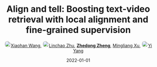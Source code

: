 ---
title: "Align and tell: Boosting text-video retrieval with local alignment and fine-grained supervision"
collection: publications
permalink: /publication/Align-an2022
date: 2022-01-01
doi: 10.1109/TMM.2022.3204444
keywords: object re-identification, image retrieval, 
venue: 'IEEE Transactions on Multimedia'
paperurl: 'https://zdzheng.xyz/files/TMM22-Xiaohan.pdf'
author: '<a href="https://zdzheng.xyz/authors/Xiaohan-Wang" class="author"> <img src= "https://zdzheng.xyz/files/xiaohan-wang.jpg" alt="xiaohan-wang" style="border-radius: 50%; height:20px; width:20px">Xiaohan Wang</a>, <a href="https://zdzheng.xyz/authors/Linchao-Zhu" class="author"> <img src= "https://zdzheng.xyz/files/linchao-zhu.jpeg" alt="linchao-zhu" style="border-radius: 50%; height:20px; width:20px">Linchao Zhu</a>, <strong><a href="https://zdzheng.xyz/authors/Zhedong-Zheng" class="author">Zhedong Zheng</a></strong>, <a href="https://zdzheng.xyz/authors/Mingliang-Xu" class="author">Mingliang Xu</a>, <a href="https://zdzheng.xyz/authors/Yi-Yang" class="author"> <img src= "https://zdzheng.xyz/files/yi-yang.jpeg" alt="yi-yang" style="border-radius: 50%; height:20px; width:20px">Yi Yang</a>'
sqlauthor: '{"@type": "Person","name": "Xiaohan Wang"}, {"@type": "Person","name": "Linchao Zhu"}, {"@type": "Person","name": "Zhedong Zheng"}, {"@type": "Person","name": "Mingliang Xu"}, {"@type": "Person","name": "Yi Yang"}'
citation: ' Xiaohan Wang,  Linchao Zhu,  Zhedong Zheng,  Mingliang Xu,  Yi Yang, &quot;Align and tell: Boosting text-video retrieval with local alignment and fine-grained supervision.&quot; IEEE Transactions on Multimedia, 2022. DOI: 10.1109/TMM.2022.3204444'
pub_year: '2022'
bib: >
    @article{wang2022align,<br>author = "Wang, Xiaohan and Zhu, Linchao and Zheng, Zhedong and Xu, Mingliang and Yang, Yi",<br>doi = "10.1109/TMM.2022.3204444",<br>title = "Align and tell: Boosting text-video retrieval with local alignment and fine-grained supervision",<br>journal = "IEEE Transactions on Multimedia",<br>url = "https://zdzheng.xyz/files/TMM22-Xiaohan.pdf",<br>year = "2022",<br>publisher = "IEEE"
    }

---